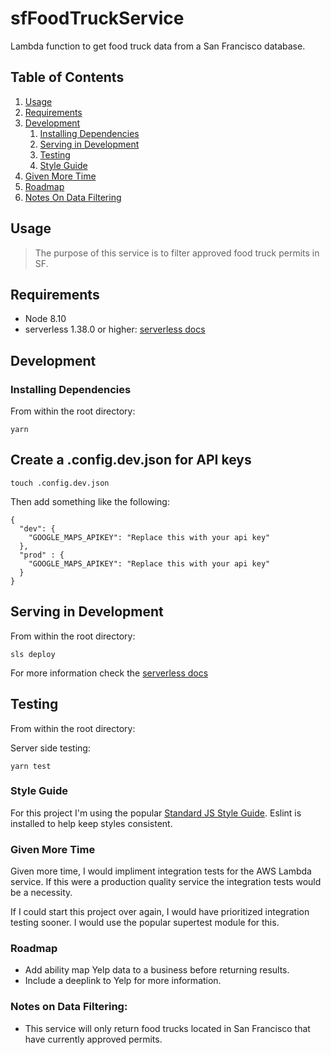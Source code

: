 # sfFoodTruckService
Lambda function to get food truck data from a San Francisco database.

## Table of Contents

1. [Usage](#Usage)
1. [Requirements](#requirements)
1. [Development](#development)
    1. [Installing Dependencies](#installing-dependencies)
    1. [Serving in Development](#serving-in-development)
    1. [Testing](#testing)
    1. [Style Guide](#style-guide)
1. [Given More Time](#given-more-time)
1. [Roadmap](#roadmap)
1. [Notes On Data Filtering](#notes-on-data-filtering)

## Usage

>The purpose of this service is to filter approved food truck permits in SF. 

## Requirements

- Node 8.10
- serverless 1.38.0 or higher: [serverless docs](#https://serverless.com)

## Development

### Installing Dependencies

From within the root directory:

```
yarn
```

## Create a .config.dev.json for API keys

```
touch .config.dev.json
```

Then add something like the following:

```
{
  "dev": {
    "GOOGLE_MAPS_APIKEY": "Replace this with your api key"
  },
  "prod" : {
    "GOOGLE_MAPS_APIKEY": "Replace this with your api key"
  }
}

```

## Serving in Development

From within the root directory:

```
sls deploy
```

For more information check the [serverless docs](#https://serverless.com)

## Testing

From within the root directory:

Server side testing:
```
yarn test
```

### Style Guide

For this project I'm using the popular [Standard JS Style Guide](https://standardjs.com). Eslint is installed to help keep styles consistent. 

### Given More Time

Given more time, I would impliment integration tests for the AWS Lambda service. If this were a production quality service the integration tests would be a necessity.

If I could start this project over again, I would have prioritized integration testing sooner. I would use the popular supertest module for this.

### Roadmap

- Add ability map Yelp data to a business before returning results. 
- Include a deeplink to Yelp for more information. 

### Notes on Data Filtering:

 - This service will only return food trucks located in San Francisco that have currently approved permits.
 
